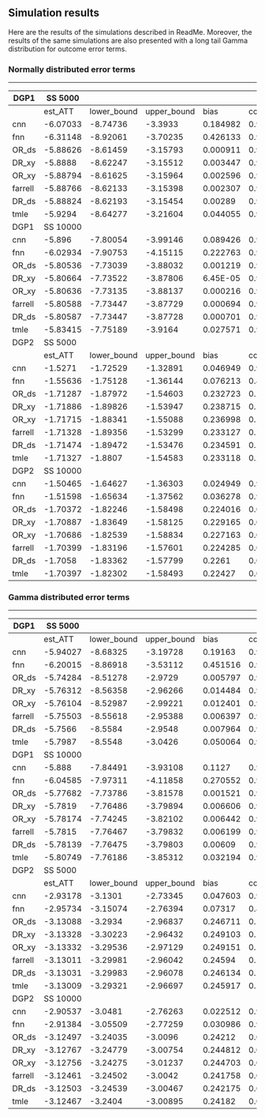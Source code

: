 Simulation results
----------

Here are the results of the simulations described in ReadMe. Moreover, the results of the same simulations are also presented with a long tail Gamma distribution for outcome error terms.

### Normally distributed error terms
----

| DGP1    | SS 5000   |             |             |          |          |              |          |
| ------- | --------- | ----------- | ----------- | -------- | -------- | ------------ | -------- |
|         | est_ATT   | lower_bound | upper_bound | bias     | coverage | montCarlo_sd | Mean_SD  |
| cnn     | \-6.07033 | \-8.74736   | \-3.3933    | 0.184982 | 0.947    | 1.378719     | 1.365855 |
| fnn     | \-6.31148 | \-8.92061   | \-3.70235   | 0.426133 | 0.94     | 1.353171     | 1.331214 |
| OR_ds   | \-5.88626 | \-8.61459   | \-3.15793   | 0.000911 | 0.947    | 1.403742     | 1.392029 |
| DR_xy   | \-5.8888  | \-8.62247   | \-3.15512   | 0.003447 | 0.947    | 1.40511      | 1.394758 |
| OR_xy   | \-5.88794 | \-8.61625   | \-3.15964   | 0.002596 | 0.947    | 1.404614     | 1.392018 |
| farrell | \-5.88766 | \-8.62133   | \-3.15398   | 0.002307 | 0.948    | 1.403854     | 1.394758 |
| DR_ds   | \-5.88824 | \-8.62193   | \-3.15454   | 0.00289  | 0.948    | 1.404323     | 1.394768 |
| tmle    | \-5.9294  | \-8.64277   | \-3.21604   | 0.044055 | 0.944    | 1.39612      | 1.384396 |
| DGP1    | SS 10000  |             |             |          |          |              |          |
| cnn     | \-5.896   | \-7.80054   | \-3.99146   | 0.089426 | 0.958    | 0.971114     | 0.971723 |
| fnn     | \-6.02934 | \-7.90753   | \-4.15115   | 0.222763 | 0.949    | 0.960799     | 0.958279 |
| OR_ds   | \-5.80536 | \-7.73039   | \-3.88032   | 0.001219 | 0.955    | 0.980653     | 0.982178 |
| DR_xy   | \-5.80664 | \-7.73522   | \-3.87806   | 6.45E-05 | 0.955    | 0.981272     | 0.983987 |
| OR_xy   | \-5.80636 | \-7.73135   | \-3.88137   | 0.000216 | 0.955    | 0.981023     | 0.982157 |
| farrell | \-5.80588 | \-7.73447   | \-3.87729   | 0.000694 | 0.955    | 0.980953     | 0.983993 |
| DR_ds   | \-5.80587 | \-7.73447   | \-3.87728   | 0.000701 | 0.955    | 0.980973     | 0.983995 |
| tmle    | \-5.83415 | \-7.75189   | \-3.9164    | 0.027571 | 0.957    | 0.980767     | 0.97846  |
| DGP2    | SS 5000   |             |             |          |          |              |          |
|         | est_ATT   | lower_bound | upper_bound | bias     | coverage | montCarlo_sd | Mean_SD  |
| cnn     | \-1.5271  | \-1.72529   | \-1.32891   | 0.046949 | 0.937    | 0.09383      | 0.101118 |
| fnn     | \-1.55636 | \-1.75128   | \-1.36144   | 0.076213 | 0.89     | 0.094887     | 0.09945  |
| OR_ds   | \-1.71287 | \-1.87972   | \-1.54603   | 0.232723 | 0.206    | 0.082722     | 0.085127 |
| DR_xy   | \-1.71886 | \-1.89826   | \-1.53947   | 0.238715 | 0.225    | 0.081974     | 0.091529 |
| OR_xy   | \-1.71715 | \-1.88341   | \-1.55088   | 0.236998 | 0.182    | 0.082289     | 0.08483  |
| farrell | \-1.71328 | \-1.89356   | \-1.53299   | 0.233127 | 0.26     | 0.082675     | 0.091985 |
| DR_ds   | \-1.71474 | \-1.89472   | \-1.53476   | 0.234591 | 0.25     | 0.082568     | 0.091829 |
| tmle    | \-1.71327 | \-1.8807    | \-1.54583   | 0.233118 | 0.204    | 0.08286      | 0.085428 |
| DGP2    | SS 10000  |             |             |          |          |              |          |
| cnn     | \-1.50465 | \-1.64627   | \-1.36303   | 0.024949 | 0.945    | 0.070034     | 0.072255 |
| fnn     | \-1.51598 | \-1.65634   | \-1.37562   | 0.036278 | 0.928    | 0.070095     | 0.071613 |
| OR_ds   | \-1.70372 | \-1.82246   | \-1.58498   | 0.224016 | 0.04     | 0.061793     | 0.060582 |
| DR_xy   | \-1.70887 | \-1.83649   | \-1.58125   | 0.229165 | 0.044    | 0.061058     | 0.065114 |
| OR_xy   | \-1.70686 | \-1.82539   | \-1.58834   | 0.227163 | 0.037    | 0.061493     | 0.060474 |
| farrell | \-1.70399 | \-1.83196   | \-1.57601   | 0.224285 | 0.054    | 0.061758     | 0.065293 |
| DR_ds   | \-1.7058  | \-1.83362   | \-1.57799   | 0.2261   | 0.045    | 0.061453     | 0.065213 |
| tmle    | \-1.70397 | \-1.82302   | \-1.58493   | 0.22427  | 0.041    | 0.061736     | 0.060738 |

### Gamma distributed error terms
----
| DGP1    | SS 5000   |             |             |          |          |              |          |
| ------- | --------- | ----------- | ----------- | -------- | -------- | ------------ | -------- |
|         | est_ATT   | lower_bound | upper_bound | bias     | coverage | montCarlo_sd | Mean_SD  |
| cnn     | \-5.94027 | \-8.68325   | \-3.19728   | 0.19163  | 0.952    | 1.357459     | 1.399506 |
| fnn     | \-6.20015 | \-8.86918   | \-3.53112   | 0.451516 | 0.944    | 1.324664     | 1.361774 |
| OR_ds   | \-5.74284 | \-8.51278   | \-2.9729    | 0.005797 | 0.962    | 1.380977     | 1.413261 |
| DR_xy   | \-5.76312 | \-8.56358   | \-2.96266   | 0.014484 | 0.965    | 1.381555     | 1.42883  |
| OR_xy   | \-5.76104 | \-8.52987   | \-2.99221   | 0.012401 | 0.962    | 1.382306     | 1.412695 |
| farrell | \-5.75503 | \-8.55618   | \-2.95388   | 0.006397 | 0.966    | 1.380812     | 1.429184 |
| DR_ds   | \-5.7566  | \-8.5584    | \-2.9548    | 0.007964 | 0.964    | 1.38076      | 1.429517 |
| tmle    | \-5.7987  | \-8.5548    | \-3.0426    | 0.050064 | 0.963    | 1.368193     | 1.406199 |
| DGP1    | SS 10000  |             |             |          |          |              |          |
| cnn     | \-5.888   | \-7.84491   | \-3.93108   | 0.1127   | 0.94     | 1.009305     | 0.998446 |
| fnn     | \-6.04585 | \-7.97311   | \-4.11858   | 0.270552 | 0.936    | 0.988616     | 0.983317 |
| OR_ds   | \-5.77682 | \-7.73786   | \-3.81578   | 0.001521 | 0.94     | 1.020658     | 1.00055  |
| DR_xy   | \-5.7819  | \-7.76486   | \-3.79894   | 0.006606 | 0.944    | 1.020083     | 1.011733 |
| OR_xy   | \-5.78174 | \-7.74245   | \-3.82102   | 0.006442 | 0.94     | 1.019874     | 1.000383 |
| farrell | \-5.7815  | \-7.76467   | \-3.79832   | 0.006199 | 0.941    | 1.020483     | 1.011844 |
| DR_ds   | \-5.78139 | \-7.76475   | \-3.79803   | 0.00609  | 0.941    | 1.020473     | 1.011938 |
| tmle    | \-5.80749 | \-7.76186   | \-3.85312   | 0.032194 | 0.934    | 1.023058     | 0.997148 |
| DGP2    | SS 5000   |             |             |          |          |              |          |
|         | est_ATT   | lower_bound | upper_bound | bias     | coverage | montCarlo_sd | Mean_SD  |
| cnn     | \-2.93178 | \-3.1301    | \-2.73345   | 0.047603 | 0.936    | 0.097309     | 0.101188 |
| fnn     | \-2.95734 | \-3.15074   | \-2.76394   | 0.07317  | 0.891    | 0.096676     | 0.098675 |
| OR_ds   | \-3.13088 | \-3.2934    | \-2.96837   | 0.246711 | 0.159    | 0.082904     | 0.082918 |
| DR_xy   | \-3.13328 | \-3.30223   | \-2.96432   | 0.249103 | 0.164    | 0.082468     | 0.086201 |
| OR_xy   | \-3.13332 | \-3.29536   | \-2.97129   | 0.249151 | 0.145    | 0.082274     | 0.082674 |
| farrell | \-3.13011 | \-3.29981   | \-2.96042   | 0.24594  | 0.181    | 0.083138     | 0.086581 |
| DR_ds   | \-3.13031 | \-3.29983   | \-2.96078   | 0.246134 | 0.178    | 0.083093     | 0.086494 |
| tmle    | \-3.13009 | \-3.29321   | \-2.96697   | 0.245917 | 0.161    | 0.083118     | 0.083224 |
| DGP2    | SS 10000  |             |             |          |          |              |          |
| cnn     | \-2.90537 | \-3.0481    | \-2.76263   | 0.022512 | 0.945    | 0.071362     | 0.072826 |
| fnn     | \-2.91384 | \-3.05509   | \-2.77259   | 0.030986 | 0.924    | 0.071389     | 0.072065 |
| OR_ds   | \-3.12497 | \-3.24035   | \-3.0096    | 0.24212  | 0.012    | 0.05954      | 0.058866 |
| DR_xy   | \-3.12767 | \-3.24779   | \-3.00754   | 0.244812 | 0.014    | 0.059416     | 0.061291 |
| OR_xy   | \-3.12756 | \-3.24275   | \-3.01237   | 0.244703 | 0.008    | 0.059314     | 0.058771 |
| farrell | \-3.12461 | \-3.24502   | \-3.0042    | 0.241758 | 0.018    | 0.05973      | 0.061434 |
| DR_ds   | \-3.12503 | \-3.24539   | \-3.00467   | 0.242175 | 0.018    | 0.059587     | 0.06141  |
| tmle    | \-3.12467 | \-3.2404    | \-3.00895   | 0.24182  | 0.012    | 0.059778     | 0.059044 |
